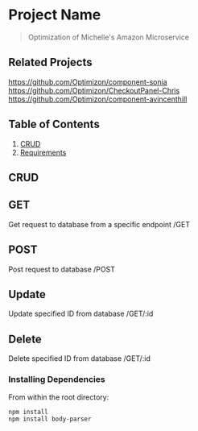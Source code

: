 # Project Name

> Optimization of Michelle's Amazon Microservice
## Related Projects
https://github.com/Optimizon/component-sonia
https://github.com/Optimizon/CheckoutPanel-Chris
https://github.com/Optimizon/component-avincenthill

## Table of Contents

1. [CRUD](#CRUD)
1. [Requirements](#requirements)

## CRUD

## GET
Get request to database from a specific endpoint
  /GET
## POST
Post request to database
  /POST
## Update
Update specified ID from database
  /GET/:id
## Delete
Delete specified ID from database
  /GET/:id


### Installing Dependencies

From within the root directory:

```sh
npm install
npm install body-parser
```

